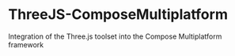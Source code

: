 # ThreeJS-ComposeMultiplatform
Integration of the Three.js toolset into the Compose Multiplatform framework 

